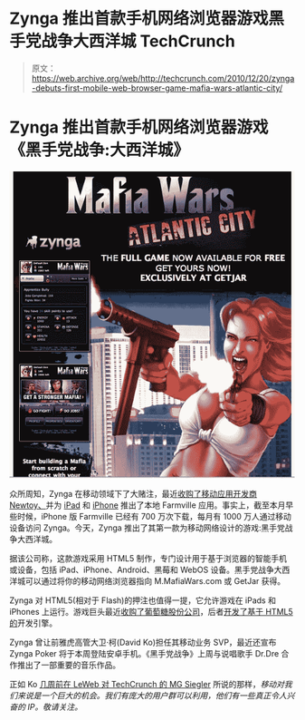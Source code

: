 # Zynga 推出首款手机网络浏览器游戏黑手党战争大西洋城 TechCrunch

> 原文：<https://web.archive.org/web/http://techcrunch.com/2010/12/20/zynga-debuts-first-mobile-web-browser-game-mafia-wars-atlantic-city/>

# Zynga 推出首款手机网络浏览器游戏《黑手党战争:大西洋城》

![](img/787aea1adfa9ebfb90cb6147a97f8e66.png)

众所周知，Zynga 在移动领域下了大赌注，最近[收购了移动应用开发商 Newtoy、](https://web.archive.org/web/20230203153728/https://techcrunch.com/2010/12/02/zynga-buys-mobile-gaming-developer-newtoy/)并为 [iPad](https://web.archive.org/web/20230203153728/https://techcrunch.com/2010/10/21/zynga-brings-farmville-to-the-ipad/) 和 [iPhone](https://web.archive.org/web/20230203153728/https://techcrunch.com/2010/06/23/farmville-iphone/) 推出了本地 Farmville 应用。事实上，截至本月早些时候，iPhone 版 Farmville 已经有 700 万次下载，每月有 1000 万人通过移动设备访问 Zynga。今天，Zynga 推出了其第一款为移动网络设计的游戏:黑手党战争大西洋城。

据该公司称，这款游戏采用 HTML5 制作，专门设计用于基于浏览器的智能手机或设备，包括 iPad、iPhone、Android、黑莓和 WebOS 设备。黑手党战争大西洋城可以通过将你的移动网络浏览器指向 M.MafiaWars.com 或 GetJar 获得。

Zynga 对 HTML5(相对于 Flash)的押注也值得一提，它允许游戏在 iPads 和 iPhones 上运行。游戏巨头最近[收购了葡萄糖股份公司](https://web.archive.org/web/20230203153728/https://techcrunch.com/2010/09/24/zynga-continues-international-expansion-buys-german-game-engine-developer-dextrose-ag/)，后者[开发了基于 HTML5 的](HTML5%20engine)开发引擎。

Zynga 曾让前雅虎高管大卫·柯(David Ko)担任其移动业务 SVP，最近还宣布 Zynga Poker 将于本周登陆安卓手机。《黑手党战争》上周与说唱歌手 Dr.Dre 合作推出了一部重要的音乐作品。

正如 Ko [几周前在 LeWeb 对 TechCrunch 的 MG Siegler](https://web.archive.org/web/20230203153728/https://techcrunch.com/2010/12/09/zyngas-cityville-game-already-at-3-million-daily-active-users-le-web/) 所说的那样，*移动对我们来说是一个巨大的机会。我们有庞大的用户群可以利用，他们有一些真正令人兴奋的 IP。敬请关注。*